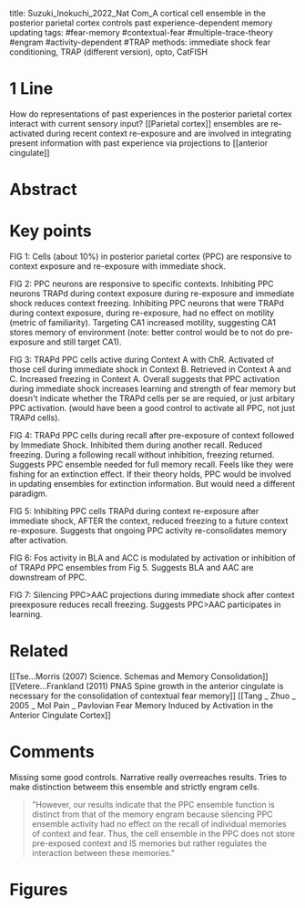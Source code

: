 title: Suzuki_Inokuchi_2022_Nat Com_A cortical cell ensemble in the posterior parietal cortex controls past experience-dependent memory updating
tags: #fear-memory #contextual-fear #multiple-trace-theory #engram #activity-dependent #TRAP 
methods: immediate shock fear conditioning, TRAP (different version), opto, CatFISH

# 1 Line
How do representations of past experiences in the posterior parietal cortex interact with current sensory input? 
[[Parietal cortex]] ensembles are re-activated during recent context re-exposure and are involved in integrating present information with past experience via projections to [[anterior cingulate]]

# Abstract


# Key points
FIG 1: Cells (about 10%) in posterior parietal cortex (PPC) are responsive to context exposure and re-exposure with immediate shock. 

FIG 2: PPC neurons are responsive to specific contexts. Inhibiting PPC neurons TRAPd during context exposure during re-exposure and immediate shock reduces context freezing. Inhibiting PPC neurons that were TRAPd during context exposure, during re-exposure, had no effect on motility (metric of familiarity). Targeting CA1 increased motility, suggesting CA1 stores memory of environment (note: better control would be to not do pre-exposure and still target CA1). 

FIG 3: TRAPd PPC cells active during Context A with ChR. Activated of those cell during immediate shock in Context B. Retrieved in Context A and C. Increased freezing in Context A. Overall suggests that PPC activation during immediate shock increases learning and strength of fear memory but doesn't indicate whether the TRAPd cells per se are requied, or just arbitary PPC activation. (would have been a good control to activate all PPC, not just TRAPd cells). 

FIG 4: TRAPd PPC cells during recall after pre-exposure of context followed by Immediate Shock. Inhibited them during another recall. Reduced freezing. During a following recall without inhibition, freezing returned. Suggests PPC ensemble needed for full memory recall. Feels like they were fishing for an extinction effect. If their theory holds, PPC would be involved in updating ensembles for extinction information. But would need a different paradigm. 

FIG 5: Inhibiting PPC cells TRAPd during context re-exposure after immediate shock, AFTER the context, reduced freezing to a future context re-exposure. Suggests that ongoing PPC activity re-consolidates memory after activation. 

FIG 6: Fos activity in BLA and ACC is modulated by activation or inhibition of of TRAPd PPC ensembles from Fig 5. Suggests BLA and AAC are downstream of PPC. 

FIG 7: Silencing PPC>AAC projections during immediate shock after context preexposure reduces recall freezing. Suggests PPC>AAC participates in learning.

# Related
[[Tse...Morris (2007) Science. Schemas and Memory Consolidation]]
[[Vetere...Frankland (2011) PNAS Spine growth in the anterior cingulate is necessary for the consolidation of contextual fear memory]]
[[Tang _ Zhuo _ 2005 _ Mol Pain _ Pavlovian Fear Memory Induced by Activation in the Anterior Cingulate Cortex]]

# Comments
Missing some good controls. Narrative really overreaches results. Tries to make distinction betweem this ensemble and strictly engram cells.

>"However, our results indicate that the PPC ensemble function is distinct from that of the memory engram because silencing PPC ensemble activity had no effect on the recall of individual memories of context and fear. Thus, the cell ensemble in the PPC does not store pre-exposed context and IS memories but rather regulates the interaction between these memories."
# Figures